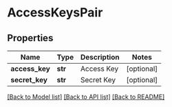 # AccessKeysPair

## Properties
Name | Type | Description | Notes
------------ | ------------- | ------------- | -------------
**access_key** | **str** | Access Key | [optional] 
**secret_key** | **str** | Secret Key | [optional] 

[[Back to Model list]](../README.md#documentation-for-models) [[Back to API list]](../README.md#documentation-for-api-endpoints) [[Back to README]](../README.md)


